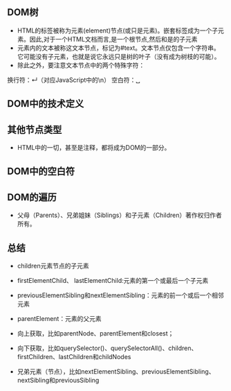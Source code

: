 ## DOM树
* HTML的标签被称为元素(element)节点(或只是元素)。嵌套标签成为一个子元素。因此,对于一个HTML文档而言,<html>是一个根节点,然后<head>和<body>是<html>的子元素
* 元素内的文本被称这文本节点，标记为#text。文本节点仅包含一个字符串。它可能没有子元素，也就是说它永远只是树的叶子（没有成为树枝的可能）。
* 除此之外，要注意文本节点中的两个特殊字符：

换行符：↵（对应JavaScript中的\n）
空白符：␣
## DOM中的技术定义
## 其他节点类型
* HTML中的一切，甚至是注释，都将成为DOM的一部分。
## DOM中的空白符

## DOM的遍历
* 父母（Parents）、兄弟姐妹（Siblings）和子元素（Children）著作权归作者所有。

## 总结
* children元素节点的子元素
* firstElementChild、 lastElementChild:元素的第一个或最后一个子元素
* previousElementSibling和nextElementSibling：元素的前一个或后一个相邻元素
* parentElement：元素的父元素

* 向上获取，比如parentNode、parentElement和closest；
* 向下获取，比如querySelector()、querySelectorAll()、children、firstChildren、lastChildren和childNodes
* 兄弟元素（节点），比如nextElementSibling、previousElementSibling、nextSibling和previousSibling
